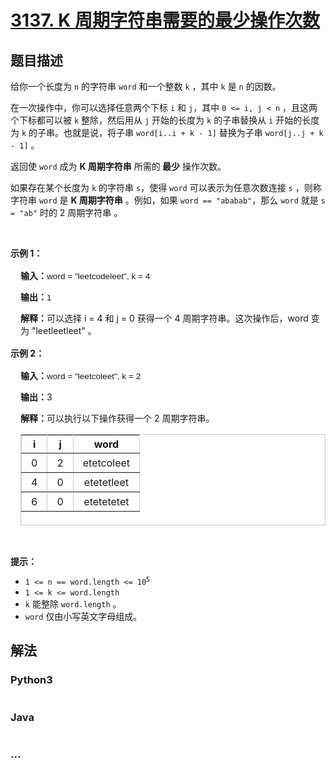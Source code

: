 # [3137. K 周期字符串需要的最少操作次数](https://leetcode.cn/problems/minimum-number-of-operations-to-make-word-k-periodic)



## 题目描述

<!-- 这里写题目描述 -->

<p>给你一个长度为 <code>n</code> 的字符串 <code>word</code> 和一个整数 <code>k</code> ，其中 <code>k</code> 是 <code>n</code> 的因数。</p>

<p>在一次操作中，你可以选择任意两个下标 <code>i</code> 和 <code>j</code>，其中 <code>0 &lt;= i, j &lt; n</code> ，且这两个下标都可以被 <code>k</code> 整除，然后用从 <code>j</code> 开始的长度为 <code>k</code> 的子串替换从 <code>i</code> 开始的长度为 <code>k</code> 的子串。也就是说，将子串 <code>word[i..i + k - 1]</code> 替换为子串 <code>word[j..j + k - 1]</code> 。</p>

<p>返回使 <code>word</code> 成为 <strong>K 周期字符串</strong> 所需的<strong> 最少</strong> 操作次数。</p>

<p>如果存在某个长度为 <code>k</code> 的字符串 <code>s</code>，使得 <code>word</code> 可以表示为任意次数连接 <code>s</code> ，则称字符串 <code>word</code> 是 <strong>K 周期字符串</strong> 。例如，如果 <code>word == "ababab"</code>，那么 <code>word</code> 就是 <code>s = "ab"</code> 时的 2 周期字符串 。</p>

<p>&nbsp;</p>

<p><strong class="example">示例 1：</strong></p>

<div class="example-block" style="
    border-color: var(--border-tertiary);
    border-left-width: 2px;
    color: var(--text-secondary);
    font-size: .875rem;
    margin-bottom: 1rem;
    margin-top: 1rem;
    overflow: visible;
    padding-left: 1rem;
">
<p><strong>输入：</strong><span class="example-io" style="
    font-family: Menlo,sans-serif;
    font-size: 0.85rem;
">word = "leetcodeleet", k = 4</span></p>

<p><strong>输出：</strong><span class="example-io" style="
font-family: Menlo,sans-serif;
font-size: 0.85rem;
">1</span></p>

<p><strong>解释：</strong>可以选择 i = 4 和 j = 0 获得一个 4 周期字符串。这次操作后，word 变为 "leetleetleet" 。</p>
</div>

<p><strong class="example">示例 2：</strong></p>

<div class="example-block" style="
    border-color: var(--border-tertiary);
    border-left-width: 2px;
    color: var(--text-secondary);
    font-size: .875rem;
    margin-bottom: 1rem;
    margin-top: 1rem;
    overflow: visible;
    padding-left: 1rem;
">
<p><strong>输入：</strong><span class="example-io" style="
    font-family: Menlo,sans-serif;
    font-size: 0.85rem;
">word = "leetcoleet", k = 2</span></p>

<p><strong>输出：</strong>3</p>

<p><strong>解释：</strong>可以执行以下操作获得一个 2 周期字符串。</p>

<table border="1" bordercolor="#ccc" cellpadding="5" cellspacing="0" height="146" style="border-collapse:collapse; text-align: center; vertical-align: middle;">
	<tbody>
		<tr>
			<th>i</th>
			<th>j</th>
			<th>word</th>
		</tr>
		<tr>
			<td style="padding: 5px 15px;">0</td>
			<td style="padding: 5px 15px;">2</td>
			<td style="padding: 5px 15px;">etetcoleet</td>
		</tr>
		<tr>
			<td style="padding: 5px 15px;">4</td>
			<td style="padding: 5px 15px;">0</td>
			<td style="padding: 5px 15px;">etetetleet</td>
		</tr>
		<tr>
			<td style="padding: 5px 15px;">6</td>
			<td style="padding: 5px 15px;">0</td>
			<td style="padding: 5px 15px;">etetetetet</td>
		</tr>
	</tbody>
</table>
</div>

<p>&nbsp;</p>

<p><strong>提示：</strong></p>

<ul>
	<li><code>1 &lt;= n == word.length &lt;= 10<sup>5</sup></code></li>
	<li><code>1 &lt;= k &lt;= word.length</code></li>
	<li><code>k</code> 能整除 <code>word.length</code> 。</li>
	<li><code>word</code> 仅由小写英文字母组成。</li>
</ul>


## 解法

<!-- 这里可写通用的实现逻辑 -->

<!-- tabs:start -->

### **Python3**

<!-- 这里可写当前语言的特殊实现逻辑 -->

```python

```

### **Java**

<!-- 这里可写当前语言的特殊实现逻辑 -->

```java

```

### **...**

```

```

<!-- tabs:end -->
